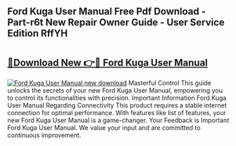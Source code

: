 ## Ford Kuga User Manual Free Pdf Download - Part-r6t New Repair Owner Guide - User Service Edition RffYH

# <h2><a href="http://bc98251.oget.top/?id=Ford+Kuga+User+Manual">🔗Download New 👉🔴 Ford Kuga User Manual</a></h2>

[![Ford Kuga User Manual new download](https://i.imgur.com/5g1atiW.png)](http://bc98251.oget.top/?id=Ford+Kuga+User+Manual)
Masterful Control This guide unlocks the secrets of your new Ford Kuga User Manual, empowering you to control its functionalities with precision. Important Information Ford Kuga User Manual Regarding Connectivity This product requires a stable internet connection for optimal performance. With features like list of features, your new Ford Kuga User Manual is a game-changer. Your Feedback is Important Ford Kuga User Manual. We value your input and are committed to continuous improvement.
